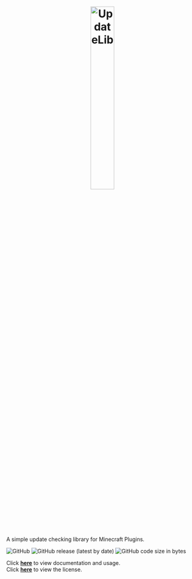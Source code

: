 <h1 align="center">
  <img src="https://i.hypera.dev/assets/UpdateLib.svg" alt="UpdateLib" width="35%">
</h1>

A simple update checking library for Minecraft Plugins.

![GitHub](https://img.shields.io/github/license/HyperaOfficial/UpdateLib?color=2155cc&&style=for-the-badge)
![GitHub release (latest by date)](https://img.shields.io/github/v/release/HyperaOfficial/UpdateLib?color=%232155cc&&label=Version&&style=for-the-badge)
![GitHub code size in bytes](https://img.shields.io/github/languages/code-size/HyperaOfficial/UpdateLib?color=%232155cc&&style=for-the-badge)

Click **[here](https://docs.hypera.dev/docs/updatelib)** to view documentation and usage.<br>
Click **[here](https://github.com/HyperaOfficial/UpdateLib/blob/main/LICENSE)** to view the license.
